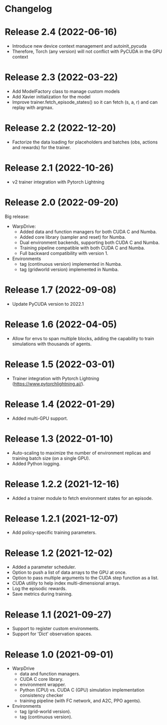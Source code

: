 # Changelog
# Release 2.4 (2022-06-16)
- Introduce new device context management and autoinit_pycuda 
- Therefore, Torch (any version) will not conflict with PyCUDA in the GPU context 

# Release 2.3 (2022-03-22)
- Add ModelFactory class to manage custom models
- Add Xavier initialization for the model
- Improve trainer.fetch_episode_states() so it can fetch (s, a, r) and can replay with argmax.

# Release 2.2 (2022-12-20)
- Factorize the data loading for placeholders and batches (obs, actions and rewards) for the trainer.

# Release 2.1 (2022-10-26)
- v2 trainer integration with Pytorch Lightning

# Release 2.0 (2022-09-20)
Big release:
- WarpDrive:
  - Added data and function managers for both CUDA C and Numba.
  - Added core library (sampler and reset) for Numba.  
  - Dual environment backends, supporting both CUDA C and Numba.
  - Training pipeline compatible with both CUDA C and Numba.
  - Full backward compatibility with version 1.
- Environments
  - tag (continuous version) implemented in Numba.
  - tag (gridworld version) implemented in Numba.
 
# Release 1.7 (2022-09-08)
- Update PyCUDA version to 2022.1

# Release 1.6 (2022-04-05)
- Allow for envs to span multiple blocks, adding the capability to train simulations with thousands of agents.

# Release 1.5 (2022-03-01)
- Trainer integration with Pytorch Lightning (https://www.pytorchlightning.ai/).

# Release 1.4 (2022-01-29)
- Added multi-GPU support.

# Release 1.3 (2022-01-10)
- Auto-scaling to maximize the number of environment replicas and training batch size (on a single GPU).
- Added Python logging.

# Release 1.2.2 (2021-12-16)
- Added a trainer module to fetch environment states for an episode.

# Release 1.2.1 (2021-12-07)
- Add policy-specific training parameters.

# Release 1.2 (2021-12-02)
- Added a parameter scheduler.
- Option to push a list of data arrays to the GPU at once.
- Option to pass multiple arguments to the CUDA step function as a list.
- CUDA utility to help index multi-dimensional arrays.
- Log the episodic rewards.
- Save metrics during training.
 
# Release 1.1 (2021-09-27)
- Support to register custom environments.
- Support for 'Dict' observation spaces.

# Release 1.0 (2021-09-01)
- WarpDrive
  - data and function managers.
  - CUDA C core library.
  - environment wrapper.
  - Python (CPU) vs. CUDA C (GPU) simulation implementation consistency checker
  - training pipeline (with FC network, and A2C, PPO agents).
- Environments
  - tag (grid-world version).
  - tag (continuous version).


